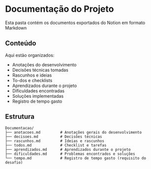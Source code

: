 # Documentação do Projeto

Esta pasta contém os documentos exportados do Notion em formato Markdown

## Conteúdo

Aqui estão organizados:
- Anotações do desenvolvimento
- Decisões técnicas tomadas
- Rascunhos e ideias
- To-dos e checklists
- Aprendizados durante o projeto
- Dificuldades encontradas
- Soluções implementadas
- Registro de tempo gasto

## Estrutura

```
Documentacao/
├── anotacoes.md         # Anotações gerais do desenvolvimento
├── decisoes.md          # Decisões técnicas
├── rascunhos.md         # Ideias e rascunhos
├── todos.md             # Checklist e tarefas
├── aprendizados.md      # Aprendizados durante o projeto
├── dificuldades.md      # Problemas encontrados e soluções
└── tempo.md             # Registro de tempo gasto (requisito do desafio)
```

